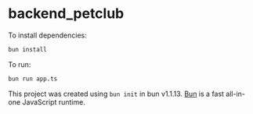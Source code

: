 # backend_petclub

To install dependencies:

```bash
bun install
```

To run:

```bash
bun run app.ts
```

This project was created using `bun init` in bun v1.1.13. [Bun](https://bun.sh) is a fast all-in-one JavaScript runtime.
